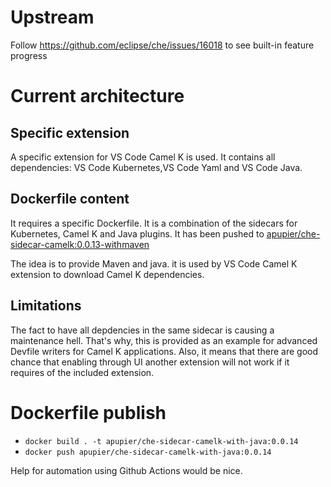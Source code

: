 # Upstream

Follow https://github.com/eclipse/che/issues/16018 to see built-in feature progress

# Current architecture

## Specific extension

A specific extension for VS Code Camel K is used. It contains all dependencies: VS Code Kubernetes,VS Code Yaml and VS Code Java.

## Dockerfile content

It requires a specific Dockerfile. It is a combination of the sidecars for Kubernetes, Camel K and Java plugins. It has been pushed to [apupier/che-sidecar-camelk:0.0.13-withmaven](https://hub.docker.com/layers/apupier/che-sidecar-camelk/0.0.13-withmaven/images/sha256-31f0b3bf096fa2de5d30630d4d87d6bd574f4509f2737794ccb008c3ea3b2398?context=explore)

The idea is to provide Maven and java. it is used by VS Code Camel K extension to download Camel K dependencies.

## Limitations

The fact to have all depdencies in the same sidecar is causing a maintenance hell. That's why, this is provided as an example for advanced Devfile writers for Camel K applications.
Also, it means that there are good chance that enabling through UI another extension will not work if it requires of the included extension.

# Dockerfile publish

- `docker build . -t apupier/che-sidecar-camelk-with-java:0.0.14`
- `docker push apupier/che-sidecar-camelk-with-java:0.0.14`

Help for automation using Github Actions would be nice.


